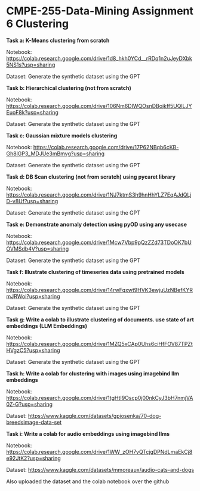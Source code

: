 # CMPE-255-Data-Mining Assignment 6 Clustering

**Task a: K-Means clustering from scratch**

Notebook: https://colab.research.google.com/drive/1d8_hkh0YCd__rRDq1n2uJeyDXbk5NS1s?usp=sharing

Dataset: Generate the synthetic dataset using the GPT

**Task b: Hierarchical clustering (not from scratch)**

Notebook: https://colab.research.google.com/drive/106Nm6DIWQOsnDBojkff5UQlLJYEuoF8k?usp=sharing

Dataset: Generate the synthetic dataset using the GPT

**Task c: Gaussian mixture models clustering**

Notebook: https://colab.research.google.com/drive/17P62NBqb6cKB-Gh8lGP3_MDJUe3mBmvg?usp=sharing

Dataset: Generate the synthetic dataset using the GPT

**Task d: DB Scan clustering (not from scratch) using pycaret library**

Notebook: https://colab.research.google.com/drive/1NJ7ktmS3h9hnHhYLZ7EqAJdQLjD-v8Uf?usp=sharing

Dataset: Generate the synthetic dataset using the GPT


**Task e: Demonstrate anomaly detection using pyOD using any usecase**

Notebook: https://colab.research.google.com/drive/1Mcw7Vbp9pQzZZd73TDoOK7bUOVMSdb4V?usp=sharing

Dataset: Generate the synthetic dataset using the GPT


**Task f: Illustrate clustering of timeseries data using pretrained models**

Notebook: https://colab.research.google.com/drive/14rwFqxwt9HVK3ewjuUzNBefKYRmJRWoi?usp=sharing

Dataset: Generate the synthetic dataset using the GPT

**Task g: Write a colab to illustrate clustering  of documents. use state of art embeddings (LLM Embeddings)**

Notebook: https://colab.research.google.com/drive/1MZQ5xCAp0Uhs6ciHfFOV87TPZtHVgzC5?usp=sharing

Dataset: Generate the synthetic dataset using the GPT

**Task h: Write a colab for clustering with images using imagebind llm embeddings**

Notebook: https://colab.research.google.com/drive/1tgHtI9Oscp0j00nkCyJ3bH7nmjVA0Z-G?usp=sharing

Dataset: https://www.kaggle.com/datasets/gpiosenka/70-dog-breedsimage-data-set


**Task i: Write a colab for audio embeddings using imagebind llms**

Notebook: https://colab.research.google.com/drive/1WW_zOH7vQTcjgDPNdLmaEkCj8e92JtK2?usp=sharing

Dataset: https://www.kaggle.com/datasets/mmoreaux/audio-cats-and-dogs


Also uploaded the dataset and the colab notebook over the github
